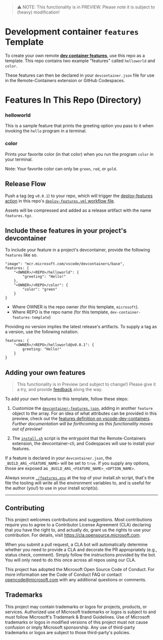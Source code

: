 > ⚠️ NOTE: This functionality is in PREVIEW. Please note it is subject to (heavy) modification!  

# Development container `features` Template

To create your own remote [**dev container features**](https://code.visualstudio.com/docs/remote/containers#_dev-container-features-preview), use this repo as a template.  This repo contains two example "features" called `helloworld` and `color`.  

These features can then be declared in your `devcontainer.json` file for use in the Remote-Containers extension or GitHub Codespaces.


# Features In This Repo (Directory)

### helloworld

This is a sample feature that prints the greeting option you pass to it when invoking the `hello` program in a terminal.

### color

Prints your favorite color (in that color) when you run the program `color` in your terminal. 

Note: Your favorite color can only be `green`, `red`, or `gold`.

## Release Flow

Push a tag (eg `v0.0.1`) to your repo, which will trigger the [deploy-features action](https://github.com/microsoft/publish-dev-container-features-action) in this repo's [`deploy-features.yml` workflow file](https://github.com/microsoft/dev-container-features-template/blob/main/.github/workflows/deploy-features.yml).

Assets will be compressed and added as a release artifact with the name `features.tgz`. 

## Include these features in your project's devcontainer 

To include your feature in a project's devcontainer, provide the following `features` like so.

```jsonc
"image": "mcr.microsoft.com/vscode/devcontainers/base",
features: {
    "<OWNER>/<REPO>/helloworld": {
        "greeting": "Hello!"
    },
    "<OWNER>/<REPO>/color": {
        "color": "green" 
    }
}
```

- Where OWNER is the repo owner (for this template, `microsoft`).
- Where REPO is the repo name (for this template, `dev-container-features-template`)

Providing no version implies the latest release's artifacts.  To supply a tag as a version, use the following notation.

```jsonc
features: {
    "<OWNER>/<REPO>/helloworld@v0.0.1": {
        greeting: "Hello!"
    }
}
```

## Adding your own features

> This functionality is in Preview (and subject to change!) Please give it a try, and provide [feedback](https://github.com/microsoft/dev-container-spec) along the way.

To add your own features to this template, follow these steps:

1. Customize the [`devcontainer-features.json`](https://github.com/microsoft/dev-container-features-template/blob/main/devcontainer-features.json), adding in another `feature` object to the array. For an idea of what attributes can be provided in this preview, check out the [features definition on vscode-dev-containers](https://github.com/microsoft/vscode-dev-containers/blob/main/script-library/container-features/src/devcontainer-features.json).  _Further documentation will be forthcoming as this functionality moves out of preview!_

2. The [`install.sh`](https://github.com/microsoft/dev-container-features-template/blob/main/install.sh) script is the entrypoint that the Remote-Containers extension, the devcontainer-cli, and Codespaces will use to install your features.

If a feature is declared in your `devcontainer.json`,  the `_BUILD_ARG_<FEATURE_NAME>` will be set to `true`.  If you supply any options, those are exposed as `_BUILD_ARG_<FEATURE_NAME>_<OPTION_NAME>`.

Always source [`./features.env`](https://github.com/microsoft/dev-container-features-template/blob/main/install.sh#L9-L11) at the top of your install.sh script, that's the file the tooling will write all the environment variables to, and is useful for the author (you!) to use in your install script(s).

------ 

## Contributing

This project welcomes contributions and suggestions. Most contributions require you to agree to a Contributor License Agreement (CLA) declaring that you have the right to, and actually do, grant us the rights to use your contribution. For details, visit https://cla.opensource.microsoft.com.

When you submit a pull request, a CLA bot will automatically determine whether you need to provide a CLA and decorate the PR appropriately (e.g., status check, comment). Simply follow the instructions provided by the bot. You will only need to do this once across all repos using our CLA.

This project has adopted the Microsoft Open Source Code of Conduct. For more information see the Code of Conduct FAQ or contact opencode@microsoft.com with any additional questions or comments.

## Trademarks

This project may contain trademarks or logos for projects, products, or services. Authorized use of Microsoft trademarks or logos is subject to and must follow Microsoft's Trademark & Brand Guidelines. Use of Microsoft trademarks or logos in modified versions of this project must not cause confusion or imply Microsoft sponsorship. Any use of third-party trademarks or logos are subject to those third-party's policies.
